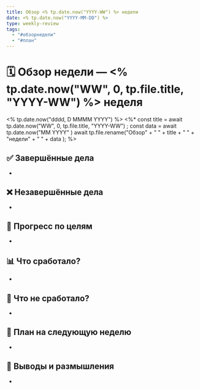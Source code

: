 ```yaml
---
title: Обзор <% tp.date.now("YYYY-WW") %> недели
date: <% tp.date.now("YYYY-MM-DD") %>
type: weekly-review
tags:
  - "#обзорнедели"
  - "#план"
---
```


# 🗓️ Обзор недели — <% tp.date.now("WW", 0, tp.file.title, "YYYY-WW") %> неделя

<% tp.date.now("dddd, D MMMM YYYY") %>
<%*
const title = await tp.date.now("WW", 0, tp.file.title, "YYYY-WW") ;
const data = await tp.date.now("MM YYYY" )
await tp.file.rename("Обзор" + " " + title  + " " + "недели" + " " + data );
%>
## ✅ Завершённые дела
- 


## ❌ Незавершённые дела
- 

## 🚀 Прогресс по целям
- 

## 📊 Что сработало?
- 

## 🛑 Что не сработало?
- 

## 📌 План на следующую неделю
- 

## 🤔 Выводы и размышления
- 